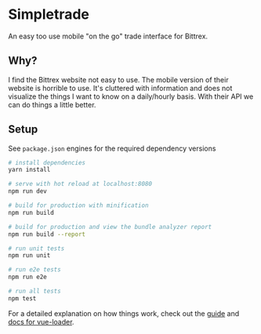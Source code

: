 # Simpletrade

An easy too use mobile "on the go" trade interface for Bittrex.

## Why?
I find the Bittrex website not easy to use. The mobile version of their website is horrible to use. It's cluttered with information and does not visualize the things I want to know on a daily/hourly basis. With their API we can do things a little better.

## Setup
See `package.json` engines for the required dependency versions

``` bash
# install dependencies
yarn install

# serve with hot reload at localhost:8080
npm run dev

# build for production with minification
npm run build

# build for production and view the bundle analyzer report
npm run build --report

# run unit tests
npm run unit

# run e2e tests
npm run e2e

# run all tests
npm test
```

For a detailed explanation on how things work, check out the [guide](http://vuejs-templates.github.io/webpack/) and [docs for vue-loader](http://vuejs.github.io/vue-loader).
